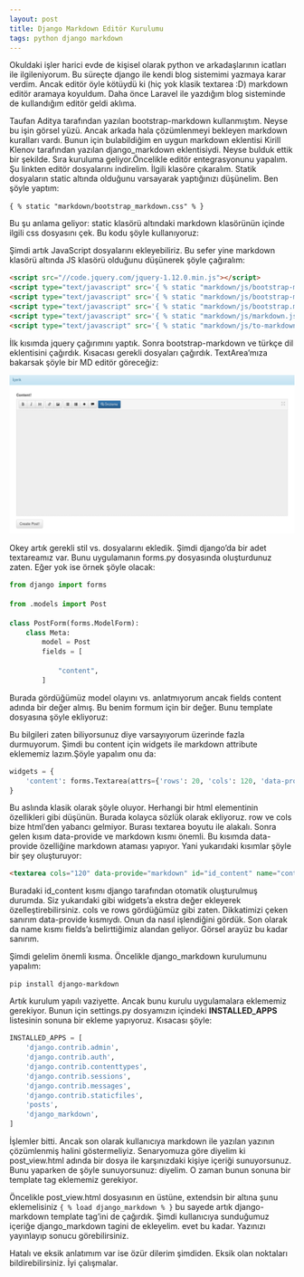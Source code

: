 ```yaml
---
layout: post
title: Django Markdown Editör Kurulumu
tags: python django markdown
---
```


Okuldaki işler harici evde de kişisel olarak python ve arkadaşlarının icatları ile ilgileniyorum. Bu süreçte django ile kendi blog sistemimi yazmaya karar verdim. Ancak editör öyle kötüydü ki (hiç yok klasik textarea :D) markdown editör aramaya koyuldum. Daha önce Laravel ile yazdığım blog sisteminde de kullandığım editör geldi aklıma.
<!--more-->
Taufan Aditya tarafından yazılan bootstrap-markdown kullanmıştım. Neyse bu işin görsel yüzü. Ancak arkada hala çözümlenmeyi bekleyen markdown kuralları vardı. Bunun için bulabildiğim en uygun markdown eklentisi Kirill Klenov tarafından yazılan django_markdown eklentisiydi. Neyse bulduk ettik bir şekilde. Sıra kuruluma geliyor.Öncelikle editör entegrasyonunu yapalım. Şu linkten editör dosyalarını indirelim. İlgili klasöre çıkaralım. Statik dosyaların static altında olduğunu varsayarak yaptığınızı düşünelim. Ben şöyle yaptım:

`{ % static "markdown/bootstrap_markdown.css" % }`

Bu şu anlama geliyor: static klasörü altındaki markdown klasörünün içinde ilgili css dosyasını çek. Bu kodu şöyle kullanıyoruz:

Şimdi artık JavaScript dosyalarını ekleyebiliriz. Bu sefer yine markdown klasörü altında JS klasörü olduğunu düşünerek şöyle çağıralım:

```html
<script src="//code.jquery.com/jquery-1.12.0.min.js"></script>
<script type="text/javascript" src='{ % static "markdown/js/bootstrap-markdown.js" % }'></script>
<script type="text/javascript" src='{ % static "markdown/js/bootstrap-markdown.tr.js" % }'></script>
<script type="text/javascript" src='{ % static "markdown/js/bootstrap.min.js" % }'></script>
<script type="text/javascript" src='{ % static "markdown/js/markdown.js" % }'></script>
<script type="text/javascript" src='{ % static "markdown/js/to-markdown.js" % }'></script>
```

İlk kısımda jquery çağırımını yaptık. Sonra bootstrap-markdown ve türkçe dil eklentisini çağırdık. Kısacası gerekli dosyaları çağırdık. TextArea’mıza bakarsak şöyle bir MD editör göreceğiz:

![/images/posts/18.png](/images/posts/18.png)

Okey artık gerekli stil vs. dosyalarını ekledik. Şimdi django’da bir adet textareamız var. Bunu uygulamanın forms.py dosyasında oluşturdunuz zaten. Eğer yok ise örnek şöyle olacak:

```python
from django import forms

from .models import Post

class PostForm(forms.ModelForm):
    class Meta:
        model = Post
        fields = [

            "content",
        ]
```

Burada gördüğümüz model olayını vs. anlatmıyorum ancak fields content adında bir değer almış. Bu benim formum için bir değer. Bunu template dosyasına şöyle ekliyoruz:

Bu bilgileri zaten biliyorsunuz diye varsayıyorum üzerinde fazla durmuyorum. Şimdi bu content için widgets ile markdown attribute eklememiz lazım.Şöyle yapalım onu da:

```python
widgets = {
    'content': forms.Textarea(attrs={'rows': 20, 'cols': 120, 'data-provide': 'markdown'}),
}
```

Bu aslında klasik olarak şöyle oluyor. Herhangi bir html elementinin özellikleri gibi düşünün. Burada kolayca sözlük olarak ekliyoruz. row ve cols bize html’den yabancı gelmiyor. Burası textarea boyutu ile alakalı. Sonra gelen kısım data-provide ve markdown kısmı önemli. Bu kısımda data-provide özelliğine markdown ataması yapıyor. Yani yukarıdaki kısımlar şöyle bir şey oluşturuyor:

```html
<textarea cols="120" data-provide="markdown" id="id_content" name="content" rows="20"></textarea>
```

Buradaki id_content kısmı django tarafından otomatik oluşturulmuş durumda. Siz yukarıdaki gibi widgets’a ekstra değer ekleyerek özelleştirebilirsiniz. cols ve rows gördüğümüz gibi zaten. Dikkatimizi çeken sanırım data-provide kısmıydı. Onun da nasıl işlendiğini gördük. Son olarak da name kısmı fields’a belirttiğimiz alandan geliyor. Görsel arayüz bu kadar sanırım.

Şimdi gelelim önemli kısma. Öncelikle django_markdown kurulumunu yapalım:

`pip install django-markdown`

Artık kurulum yapılı vaziyette. Ancak bunu kurulu uygulamalara eklememiz gerekiyor. Bunun için settings.py dosyamızın içindeki **INSTALLED_APPS** listesinin sonuna bir ekleme yapıyoruz. Kısacası şöyle:

```python
INSTALLED_APPS = [
    'django.contrib.admin',
    'django.contrib.auth',
    'django.contrib.contenttypes',
    'django.contrib.sessions',
    'django.contrib.messages',
    'django.contrib.staticfiles',
    'posts',
    'django_markdown',
]
```

İşlemler bitti. Ancak son olarak kullanıcıya markdown ile yazılan yazının çözümlenmiş halini göstermeliyiz. Senaryomuza göre diyelim ki post_view.html adında bir dosya ile karşınızdaki kişiye içeriği sunuyorsunuz. Bunu yaparken de şöyle sunuyorsunuz: diyelim. O zaman bunun sonuna bir template tag eklememiz gerekiyor.

Öncelikle post_view.html dosyasının en üstüne, extendsin bir altına şunu eklemelisiniz `{ % load django_markdown % }` bu sayede artık django-markdown template tag’ini de çağırdık. Şimdi kullanıcıya sunduğumuz içeriğe django_markdown tagini de ekleyelim. evet bu kadar. Yazınızı yayınlayıp sonucu görebilirsiniz.

Hatalı ve eksik anlatımım var ise özür dilerim şimdiden. Eksik olan noktaları bildirebilirsiniz. İyi çalışmalar.